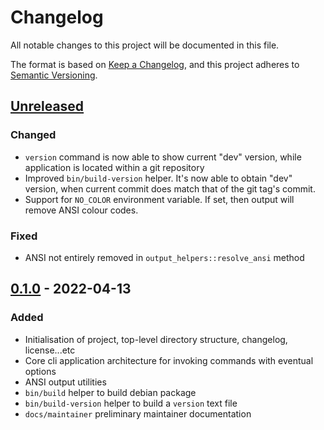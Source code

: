 # Changelog

All notable changes to this project will be documented in this file.

The format is based on [Keep a Changelog](https://keepachangelog.com/en/1.0.0/),
and this project adheres to [Semantic Versioning](https://semver.org/spec/v2.0.0.html).

## [Unreleased]

### Changed

* `version` command is now able to show current "dev" version, while application is located within a git repository
* Improved `bin/build-version` helper. It's now able to obtain "dev" version, when current commit does match that of the git tag's commit. 
* Support for `NO_COLOR` environment variable. If set, then output will remove ANSI colour codes.

### Fixed

* ANSI not entirely removed in `output_helpers::resolve_ansi` method

## [0.1.0] - 2022-04-13

### Added

* Initialisation of project, top-level directory structure, changelog, license...etc
* Core cli application architecture for invoking commands with eventual options
* ANSI output utilities  
* `bin/build` helper to build debian package
* `bin/build-version` helper to build a `version` text file
* `docs/maintainer` preliminary maintainer documentation

[unreleased]: https://github.com/aedart/bashy/compare/0.1.0...HEAD
[0.1.0]: https://github.com/aedart/bashy/releases/tag/0.1.0